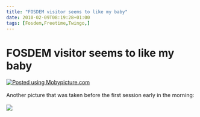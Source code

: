 ```yaml
---
title: "FOSDEM visitor seems to like my baby"
date: 2010-02-09T08:19:28+01:00
tags: [Fosdem,Freetime,Twingo,]
---
```


# FOSDEM visitor seems to like my baby


<a href="http://moby.to/l6gbge" target="_blank"><img 
src="http://img.mobypicture.com/72f4dd04dc8f74e0bf9203189744f9ed_view.jpg" alt="Posted using Mobypicture.com" 
/></a><br><br>Another picture that was taken before the first session early in the morning:<br><br><img 
src="http://isabel-drost.de/Bilder/wordpress/fosdem_twins_2.jpg"/>

